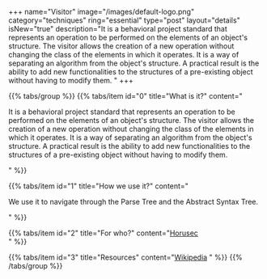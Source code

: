 +++
name="Visitor"
image="/images/default-logo.png"
category="techniques"
ring="essential"
type="post"
layout="details"
isNew="true"
description="It is a behavioral project standard that represents an operation to be performed on the elements of an object's structure. The visitor allows the creation of a new operation without changing the class of the elements in which it operates. It is a way of separating an algorithm from the object's structure. A practical result is the ability to add new functionalities to the structures of a pre-existing object without having to modify them. "
+++

{{% tabs/group %}}
  {{% tabs/item id="0" title="What is it?" content="<p>It is a behavioral project standard that represents an operation to be performed on the elements of an object's structure. The visitor allows the creation of a new operation without changing the class of the elements in which it operates. It is a way of separating an algorithm from the object's structure. A practical result is the ability to add new functionalities to the structures of a pre-existing object without having to modify them. </p>" %}}
  
  {{% tabs/item id="1" title="How we use it?" content="<p> We use it to navigate through the Parse Tree and the Abstract Syntax Tree. </p>" %}}
  
  {{% tabs/item id="2" title="For who?" content="<a href='https://horusec.io/site/'>Horusec</a><br />" %}}

  {{% tabs/item id="3" title="Resources" content="<a href='https://en.wikipedia.org/wiki/Visitor_pattern'>Wikipedia</a> " %}}
{{% /tabs/group %}}